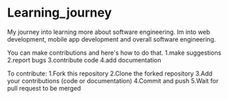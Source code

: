 # Learning_journey
My journey into learning more about software engineering. Im into web development, mobile app development and overall software engineering.

You can make contributions and here's how to do that.
1.make suggestions
2.report bugs
3.contribute code
4.add documentation

To contribute:
1.Fork this repository
2.Clone the forked repository
3.Add your contributions (code or documentation)
4.Commit and push
5.Wait for pull request to be merged
